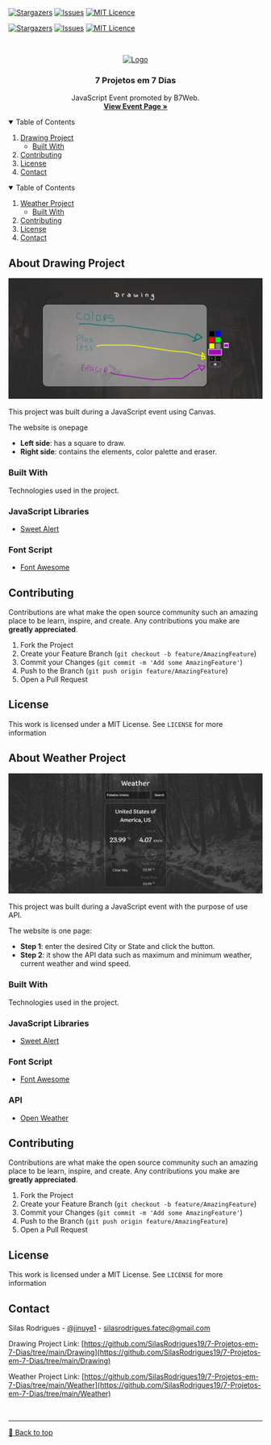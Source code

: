 [![Stargazers][stars-shield]][stars-url]
[![Issues][issues-shield]][issues-url]
[![MIT Licence][license-shield]][license-url]

[![Stargazers][stars-shield]][stars-url]
[![Issues][issues-shield2]][issues-url2]
[![MIT Licence][license-shield]][license-url]


<!-- PROJECT LOGO -->
<br />
<p align="center">
  <a href="https://b7web.com.br/d7/">
    <img src="https://b7web.com.br/d7/images/logo.png" alt="Logo" width="50" height="50">
  </a>

  <h3 align="center">7 Projetos em 7 Dias</h3>

  <p align="center">
    JavaScript Event promoted by B7Web.
    <br />
    <a href="https://b7web.com.br/d7"><strong>View Event Page »</strong></a>
    <br />
  </p>
</p>



<!-- TABLE OF CONTENTS -->
<details open="open">
  <summary>Table of Contents</summary>
  <ol>
    <li>
      <a href="#about-drawing-project">Drawing Project</a>
      <ul>
        <li><a href="#built-with">Built With</a></li>
      </ul>
    </li>
    <li><a href="#contributing">Contributing</a></li>
    <li><a href="#license">License</a></li>
    <li><a href="#contact">Contact</a></li>
  </ol>
</details>

                          
<details open="open">
  <summary>Table of Contents</summary>
  <ol>
    <li>
      <a href="#about-weather-project">Weather Project</a>
      <ul>
        <li><a href="#built-with">Built With</a></li>
      </ul>
    </li>
    <li><a href="#contributing">Contributing</a></li>
    <li><a href="#license">License</a></li>
    <li><a href="#contact">Contact</a></li>
  </ol>
</details>
                          

<!-- ABOUT THE DRAWING -->
## About Drawing Project

[![About View Drawing Project][product-screenshot]](https://drawingcanvas.vercel.app)
                          
This project was built during a JavaScript event using Canvas.

The website is onepage
* **Left side**: has a square to draw.
* **Right side**: contains the elements, color palette and eraser.

### Built With

Technologies used in the project.

### JavaScript Libraries
* [Sweet Alert](https://sweetalert2.github.io)

### Font Script
* [Font Awesome](https://fontawesome.com)


<!-- CONTRIBUTING -->
## Contributing

Contributions are what make the open source community such an amazing place to be learn, inspire, and create. Any contributions you make are **greatly appreciated**.

1. Fork the Project
2. Create your Feature Branch (`git checkout -b feature/AmazingFeature`)
3. Commit your Changes (`git commit -m 'Add some AmazingFeature'`)
4. Push to the Branch (`git push origin feature/AmazingFeature`)
5. Open a Pull Request


<!-- LICENSE -->
## License

This work is licensed under a MIT License. See `LICENSE` for more information


<!-- ABOUT THE WEATHER -->
## About Weather Project

[![About View Weather Project][product-screenshot2]](https://weatherproject.vercel.app)
                          
This project was built during a JavaScript event with the purpose of use API.
                          
The website is one page:
* **Step 1**: enter the desired City or State and click the button.
* **Step 2**: it show the API data such as maximum and minimum weather, current weather and wind speed.

### Built With

Technologies used in the project.

### JavaScript Libraries
* [Sweet Alert](https://sweetalert2.github.io)

### Font Script
* [Font Awesome](https://fontawesome.com)

### API
* [Open Weather](https://openweathermap.org)
                          

<!-- CONTRIBUTING -->
## Contributing

Contributions are what make the open source community such an amazing place to be learn, inspire, and create. Any contributions you make are **greatly appreciated**.

1. Fork the Project
2. Create your Feature Branch (`git checkout -b feature/AmazingFeature`)
3. Commit your Changes (`git commit -m 'Add some AmazingFeature'`)
4. Push to the Branch (`git push origin feature/AmazingFeature`)
5. Open a Pull Request


<!-- LICENSE -->
## License

This work is licensed under a MIT License. See `LICENSE` for more information                          
                                                   
                          
<!-- CONTACT -->
## Contact

Silas Rodrigues - [@jinuye1](https://twitter.com/jinuye1) - silasrodrigues.fatec@gmail.com

Drawing Project Link: [https://github.com/SilasRodrigues19/7-Projetos-em-7-Dias/tree/main/Drawing](https://github.com/SilasRodrigues19/7-Projetos-em-7-Dias/tree/main/Drawing)

Weather Project Link: [https://github.com/SilasRodrigues19/7-Projetos-em-7-Dias/tree/main/Weather](https://github.com/SilasRodrigues19/7-Projetos-em-7-Dias/tree/main/Weather)


   <!-- MARKDOWN LINKS & IMAGES -->
<!-- https://www.markdownguide.org/basic-syntax/#reference-style-links -->
[stars-shield]: https://img.shields.io/github/stars/SilasRodrigues19/7-Projetos-em-7-Dias.svg?style=for-the-badge
[stars-url]: https://github.com/SilasRodrigues19/7-Projetos-em-7-Dias/stargazers
[issues-shield]: https://img.shields.io/github/issues/SilasRodrigues19/7-Projetos-em-7-Dias/tree/main/Drawing.svg?style=for-the-badge
[issues-url]: https://github.com/SilasRodrigues19/7-Projetos-em-7-Dias/tree/main/Drawing/issues
[license-shield]: https://img.shields.io/github/license/SilasRodrigues19/7-Projetos-em-7-Dias.svg?style=for-the-badge
[license-url]: https://github.com/SilasRodrigues19/7-Projetos-em-7-Dias/blob/main/LICENSE

[issues-shield2]: https://img.shields.io/github/issues/SilasRodrigues19/7-Projetos-em-7-Dias/tree/main/Weather.svg?style=for-the-badge
[issues-url2]: https://github.com/SilasRodrigues19/7-Projetos-em-7-Dias/tree/main/Weather/issues


[product-screenshot]: https://github.com/SilasRodrigues19/7-Projetos-em-7-Dias/blob/main/Drawing/preview.png
[product-screenshot2]: https://github.com/SilasRodrigues19/7-Projetos-em-7-Dias/blob/main/Weather/preview.png

<br><hr>
[🔼 Back to top](#7-Projetos-em-7-dias)
                         

